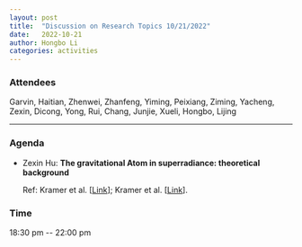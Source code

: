 ```yaml
---
layout: post
title:  "Discussion on Research Topics 10/21/2022"
date:   2022-10-21
author: Hongbo Li
categories: activities
---
```



### Attendees

Garvin, Haitian, Zhenwei, Zhanfeng, Yiming, Peixiang, Ziming, Yacheng, Zexin, Dicong, Yong, Rui, Chang, Junjie, Xueli, Hongbo, Lijing

---

### Agenda

- Zexin Hu: **The gravitational Atom in superradiance: theoretical background**

  Ref: Kramer et al. [[Link](https://arxiv.org/abs/2209.11798)];
       Kramer et al. [[Link](https://journals.aps.org/prx/abstract/10.1103/PhysRevX.11.041050)].
  
       
  
       

          
### Time

18:30 pm -- 22:00 pm

